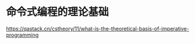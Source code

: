 # 命令式编程的理论基础








https://qastack.cn/cstheory/11/what-is-the-theoretical-basis-of-imperative-programming













